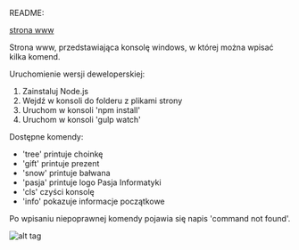 README:

[strona www](http://skav3n.github.io/app)

Strona www, przedstawiająca konsolę windows, w której można wpisać kilka komend.

Uruchomienie wersji deweloperskiej:

1. Zainstaluj Node.js
2. Wejdź w konsoli do folderu z plikami strony
3. Uruchom w konsoli 'npm install'
4. Uruchom w konsoli 'gulp watch'

Dostępne komendy:
- 'tree' printuje choinkę
- 'gift' printuje prezent
- 'snow' printuje bałwana
- 'pasja' printuje logo Pasja Informatyki
- 'cls' czyści konsolę
- 'info' pokazuje informacje początkowe

Po wpisaniu niepoprawnej komendy pojawia się napis 'command not found'.

![alt tag](http://i.imgur.com/gzx6buB.gif)

